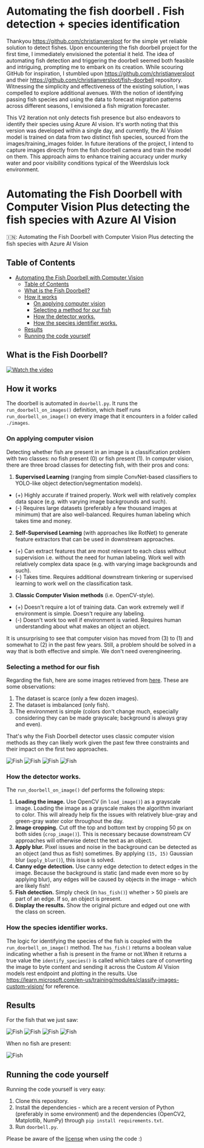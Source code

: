 # Automating the fish doorbell . Fish detection + species identification
Thankyou https://github.com/christianversloot for the simple yet reliable solution to detect fishes.
Upon encountering the fish doorbell project for the first time, I immediately envisioned the potential it held. The idea of automating fish detection and triggering the doorbell seemed both feasible and intriguing, prompting me to embark on its creation. While scouring GitHub for inspiration, I stumbled upon https://github.com/christianversloot and their https://github.com/christianversloot/fish-doorbell repository. Witnessing the simplicity and effectiveness of the existing solution, I was compelled to explore additional avenues. With the notion of identifying passing fish species and using the data to forecast migration patterns across different seasons, I envisioned a fish migration forecaster.

This V2 iteration not only detects fish presence but also endeavors to identify their species using Azure AI vision. It's worth noting that this version was developed within a single day, and currently, the AI Vision model is trained on data from two distinct fish species, sourced from the images/training_images folder. In future iterations of the project, I intend to capture images directly from the fish doorbell camera and train the model on them. This approach aims to enhance training accuracy under murky water and poor visibility conditions typical of the Weerdsluis lock environment.


# Automating the Fish Doorbell with Computer Vision Plus detecting the fish species with Azure AI Vision
🇮🇳: Automating the Fish Doorbell with Computer Vision Plus detecting the fish species with Azure AI Vision

## Table of Contents
- [Automating the Fish Doorbell with Computer Vision](#automating-the-fish-doorbell-with-computer-vision)
  * [Table of Contents](#table-of-contents)
  * [What is the Fish Doorbell?](#what-is-the-fish-doorbell-)
  * [How it works](#how-it-works)
    + [On applying computer vision](#on-applying-computer-vision)
    + [Selecting a method for our fish](#selecting-a-method-for-our-fish)
    + [How the detector works.](#how-the-detector-works)
    + [How the species identifier works.](#how-the-species-identifer-works)
  * [Results](#results)
  * [Running the code yourself](#running-the-code-yourself)

## What is the Fish Doorbell?

[![Watch the video](https://i.imgur.com/uJDRBtJ.png)](https://www.youtube.com/watch?v=0MgeR85IMOM)

## How it works
The doorbell is automated in `doorbell.py`. It runs the `run_doorbell_on_images()` definition, which itself runs `run_doorbell_on_image()` on every image that it encounters in a folder called `./images`.

### On applying computer vision
Detecting whether fish are present in an image is a classification problem with two classes: no fish present (0) or fish present (1). In computer vision, there are three broad classes for detecting fish, with their pros and cons:

1. **Supervised Learning** (ranging from simple ConvNet-based classifiers to YOLO-like object detection/segmentation models).
  * (+) Highly accurate if trained properly. Work well with relatively complex data space (e.g. with varying image backgrounds and such).
  * (-) Requires large datasets (preferably a few thousand images at minimum) that are also well-balanced. Requires human labeling which takes time and money.
2. **Self-Supervised Learning** (with approaches like RotNet) to generate feature extractors that can be used in downstream approaches.
  * (+) Can extract features that are most relevant to each class without supervision i.e. without the need for human labeling. Work well with relatively complex data space (e.g. with varying image backgrounds and such).
  * (-) Takes time. Requires additional downstream tinkering or supervised learning to work well on the classification task.
3. **Classic Computer Vision methods** (i.e. OpenCV-style).
  * (+) Doesn't require a lot of training data. Can work extremely well if environment is simple. Doesn't require any labeling.
  * (-) Doesn't work too well if environment is varied. Requires human understanding about what makes an object an object. 

It is unsurprising to see that computer vision has moved from (3) to (1) and somewhat to (2) in the past few years. Still, a problem should be solved in a way that is both effective and simple. We don't need overengineering.

### Selecting a method for our fish
Regarding the fish, here are some images retrieved from [here](https://visdeurbel.nl/beelden/). These are some observations:

1. The dataset is scarce (only a few dozen images).
2. The dataset is imbalanced (only fish).
3. The environment is simple (colors don't change much, especially considering they can be made grayscale; background is always gray and even).

That's why the Fish Doorbell detector uses classic computer vision methods as they can likely work given the past few three constraints and their impact on the first two approaches.

![Fish](./images/1.jpeg)
![Fish](./images/2.jpeg)
![Fish](./images/3.jpeg)
![Fish](./images/4.jpeg)

### How the detector works.
The `run_doorbell_on_image()` def performs the following steps:

1. **Loading the image.** Use OpenCV (in `load_image()`) as a grayscale image. Loading the image as a grayscale makes the algorithm invariant to color. This will already help fix the issues with relatively blue-gray and green-gray water color throughout the day.
2. **Image cropping.** Cut off the top and bottom text by cropping 50 px on both sides (`crop_image()`). This is necessary because downstream CV approaches will otherwise detect the text as an object.
3. **Apply blur.** Pixel issues and noise in the background can be detected as an object (and thus as fish) sometimes. By applying `(15, 15)` Gaussian blur (`apply_blur()`), this issue is solved.
4. **Canny edge detection.** Use canny edge detection to detect edges in the image. Because the background is static (and made even more so by applying blur), any edges will be caused by objects in the image - which are likely fish!
5. **Fish detection.** Simply check (in `has_fish()`) whether > 50 pixels are part of an edge. If so, an object is present.
6. **Display the results.** Show the original picture and edged out one with the class on screen.

### How the species identifier works.
The logic for identifying the species of the fish is coupled with the `run_doorbell_on_image()` method. The `has_fish()`
returns a boolean value indicating whether a fish is present in the frame or not.When it returns a true value
the `identify_species()` is called which takes care of converting the image to byte content and sending it across the 
Custom AI Vision models rest endpoint and plotting in the results.
Use https://learn.microsoft.com/en-us/training/modules/classify-images-custom-vision/ for reference.

## Results

For the fish that we just saw:

![Fish](./images_with_species_predicted/image_with_edges_0.png)
![Fish](./images_with_species_predicted/image_with_edges_1.png)
![Fish](./images_with_species_predicted/image_with_edges_2.png)
![Fish](./images_with_species_predicted/image_with_edges_3.png)

When no fish are present:

![Fish](./images_with_classes/5.jpeg)

## Running the code yourself
Running the code yourself is very easy:

1. Clone this repository.
2. Install the dependencies - which are a recent version of Python (preferably in some environment) and the dependencies (OpenCV2, Matplotlib, NumPy) through `pip install requirements.txt`.
3. Run `doorbell.py`.

Please be aware of the [license](./LICENSE) when using the code :)
